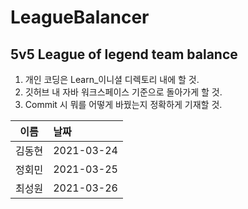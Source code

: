 # LeagueBalancer
## 5v5 League of legend team balance

1. 개인 코딩은 Learn_이니셜 디렉토리 내에 할 것.
2. 깃허브 내 자바 워크스페이스 기준으로 돌아가게 할 것.
3. Commit 시 뭐를 어떻게 바꿨는지 정확하게 기재할 것.

|이름|날짜|
|:---:|:---|
|김동현|2021-03-24|
|정회민|2021-03-25|
|최성원|2021-03-26|


